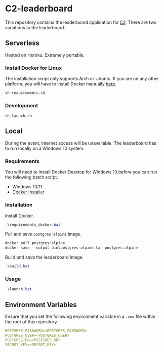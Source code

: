 # C2-leaderboard

This repository contains the leaderboard application for [C2](https://github.com/winstxnhdw/C2). There are two variations to the leaderboard.

## Serverless

Hosted on Heroku. Extremely portable.

### Install Docker for Linux

The installation script only supports Arch or Ubuntu. If you are on any other platform, you will have to install Docker manually [here](https://docs.docker.com/get-docker/).

```bash
sh requirements.sh
```

### Development

```bash
sh launch.sh
```

## Local

During the event, internet access will be unavailable. The leaderboard has to run locally on a Windows 10 system.

### Requirements

You will need to install Docker Desktop for Windows 10 before you can run the following batch script.

- Windows 10/11
- [Docker Installer](https://desktop.docker.com/win/main/amd64/Docker%20Desktop%20Installer.exe)

### Installation

Install Docker.

```ps1
.\requirements_docker.bat
```

Pull and save `postgres:alpine` image.

```ps1
docker pull postgres:alpine
docker save --output bin\postgres-alpine.tar postgres:alpine
```

Build and save the leaderboard image.

```ps1
.\build.bat
```

### Usage

```ps1
.\launch.bat
```

## Environment Variables

Ensure that you set the following environment variable in a `.env` file within the root of this repository.

```yaml
POSTGRES_PASSWORD=<POSTGRES_PASSWORD>
POSTGRES_USER=<POSTGRES_USER>
POSTGRES_DB=<POSTGRES_DB>
SECRET_KEY=<SECRET_KEY>
```

